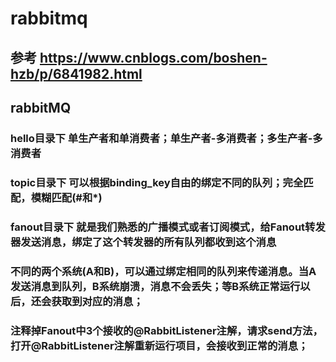 # rabbitmq 
## 参考 https://www.cnblogs.com/boshen-hzb/p/6841982.html
## rabbitMQ
### hello目录下 单生产者和单消费者；单生产者-多消费者；多生产者-多消费者
### topic目录下 可以根据binding_key自由的绑定不同的队列；完全匹配，模糊匹配(#和*)
### fanout目录下 就是我们熟悉的广播模式或者订阅模式，给Fanout转发器发送消息，绑定了这个转发器的所有队列都收到这个消息
### 不同的两个系统(A和B)，可以通过绑定相同的队列来传递消息。当A发送消息到队列，B系统崩溃，消息不会丢失；等B系统正常运行以后，还会获取到对应的消息；
### 注释掉Fanout中3个接收的@RabbitListener注解，请求send方法，打开@RabbitListener注解重新运行项目，会接收到正常的消息；

